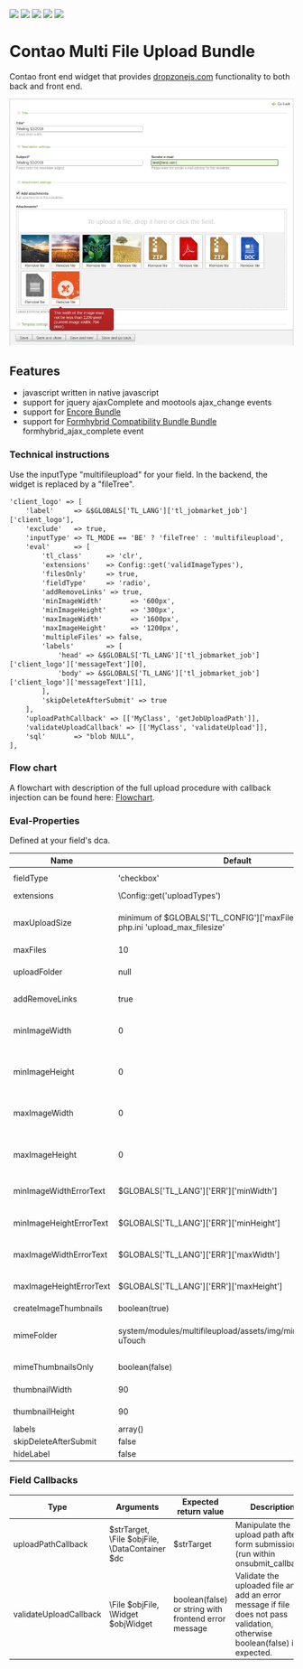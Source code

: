
![](https://img.shields.io/packagist/v/heimrichhannot/contao-multifileupload-bundle.svg)
![](https://img.shields.io/packagist/l/heimrichhannot/contao-multifileupload-bundle.svg)
![](https://img.shields.io/packagist/dt/heimrichhannot/contao-multifileupload-bundle.svg)
[![](https://img.shields.io/travis/heimrichhannot/contao-multifileupload-bundle/master.svg)](https://travis-ci.org/heimrichhannot/contao-multifileupload-bundle/)
[![](https://img.shields.io/coveralls/heimrichhannot/contao-multifileupload-bundle/master.svg)](https://coveralls.io/github/heimrichhannot/contao-multifileupload-bundle)

# Contao Multi File Upload Bundle

Contao front end widget that provides [dropzonejs.com](http://www.dropzonejs.com/) functionality to both back and front end.

![alt text](/doc/multifileupload-demo.jpg "Multifileupload demo within contao backend")


## Features

* javascript written in native javascript
* support for jquery ajaxComplete and mootools ajax_change events
* support for [Encore Bundle](https://github.com/heimrichhannot/contao-encore-bundle)
* support for [Formhybrid Compatibility Bundle Bundle](https://github.com/heimrichhannot/contao-formhybrid-compatibility-bundle) formhybrid_ajax_complete event 

### Technical instructions

Use the inputType "multifileupload" for your field. In the backend, the widget is replaced by a "fileTree".

```
'client_logo' => [
    'label'     => &$GLOBALS['TL_LANG']['tl_jobmarket_job']['client_logo'],
    'exclude'   => true,
    'inputType' => TL_MODE == 'BE' ? 'fileTree' : 'multifileupload',
    'eval'      => [
        'tl_class'      => 'clr',
        'extensions'    => Config::get('validImageTypes'),
        'filesOnly'     => true,
        'fieldType'     => 'radio',
        'addRemoveLinks' => true,
        'minImageWidth'       => '600px',
        'minImageHeight'      => '300px',
        'maxImageWidth'       => '1600px',
        'maxImageHeight'      => '1200px',
        'multipleFiles' => false,
        'labels'        => [
            'head' => &$GLOBALS['TL_LANG']['tl_jobmarket_job']['client_logo']['messageText'][0],
            'body' => &$GLOBALS['TL_LANG']['tl_jobmarket_job']['client_logo']['messageText'][1],
        ],
        'skipDeleteAfterSubmit' => true
    ],
    'uploadPathCallback' => [['MyClass', 'getJobUploadPath']],
    'validateUploadCallback' => [['MyClass', 'validateUpload']],
    'sql'       => "blob NULL",
],
```

### Flow chart

A flowchart with description of the full upload procedure with callback injection can be found here: [Flowchart](http://htmlpreview.github.io/?https://github.com/heimrichhannot/contao-multifileupload-bundle/blob/master/doc/upload-flow-chart.html).

### Eval-Properties

Defined at your field's dca.

Name          | Default    | Description
------------- | ---------- | -----------
fieldType     | 'checkbox' | If set to "checkbox", multiple files can be uploaded, for single upload set to 'radio'
extensions    | \Config::get('uploadTypes') | A comma separated list of allowed file types (e.g. "jpg,png")
maxUploadSize | minimum of $GLOBALS['TL_CONFIG']['maxFileSize'] and php.ini 'upload_max_filesize' | The desired maximum upload size measured in Bytes (e.g. "100"), KiB, MiB or GiB (e.g. "10M"). Can not exceed $GLOBALS['TL_CONFIG']['maxFileSize'] or php upload_max_filesize value.
maxFiles      | 10 | The maximum file count per field
uploadFolder  | null | The upload folder as String, e.g. "files/uploads", function or array. **(must be declared !!!)**, required to move files to correct destination after submission.
addRemoveLinks | true | Remove links are added to each of the file avatars in the jquery (caption can be overwritten within language files)
minImageWidth | 0 | The minimum image width. Set to 0 for no min width image validation. All units from \HeimrichHannot\UtilsBundle\Image\ImageUtil::getPixelValue() are supported.
minImageHeight | 0 | The minimum image height. Set to 0 for no min height image validation. All units from \HeimrichHannot\UtilsBundle\Image\ImageUtil::getPixelValue() are supported.
maxImageWidth | 0 | The maximum image width. Set to 0 for no max width image validation. All units from \HeimrichHannot\UtilsBundle\Image\ImageUtil::getPixelValue() are supported.
maxImageHeight | 0 | The maximum image height. Set to 0 for no max image height validation. All units from \HeimrichHannot\UtilsBundle\Image\ImageUtil::getPixelValue() are supported.
minImageWidthErrorText | $GLOBALS['TL_LANG']['ERR']['minWidth'] | Custom error message for minimum image width. (arguments provided: 1 - minimum width from config, 2 - current image width)
minImageHeightErrorText | $GLOBALS['TL_LANG']['ERR']['minHeight'] | Custom error message for minimum image height. (arguments provided: 1 - minimum height from config, 2 - current image height)
maxImageWidthErrorText | $GLOBALS['TL_LANG']['ERR']['maxWidth'] | Custom error message for maximum image width. (arguments provided: 1 - maximum width from config, 2 - current image width)
maxImageHeightErrorText | $GLOBALS['TL_LANG']['ERR']['maxHeight'] | Custom error message for maximum image height. (arguments provided: 1 - maximum height from config, 2 - current image height)
createImageThumbnails | boolean(true) | Set to false if you dont want to preview thumbnails.
mimeFolder | system/modules/multifileupload/assets/img/mimetypes/Numix-uTouch | The relative path from contao root to custom mimetype folder, mimetypes.json and images must lie inside. (example: system/modules/multifileupload/assets/img/mimetypes/Numix-uTouch)
mimeThumbnailsOnly | boolean(false) | Set to true if you want to show mime image thumbnails only, and no image preview at all. (performance improvement)
thumbnailWidth | 90 | The thumbnail width (in px) of the uploaded file preview within the dropzone preview container.
thumbnailHeight | 90 | The thumbnail height (in px) of the uploaded file preview within the dropzone preview container.
labels | array() | Overwrite the head and body labels within the upload field.
skipDeleteAfterSubmit | false | Prevent file removal from filesystem.
hideLabel | false | Hide widget label (Frontend)


### Field Callbacks

Type | Arguments | Expected return value | Description
---- | ---- | ---- | -----------
uploadPathCallback | $strTarget, \File $objFile, \DataContainer $dc | $strTarget | Manipulate the upload path after form submission (run within onsubmit_callback).
validateUploadCallback | \File $objFile, \Widget $objWidget | boolean(false) or string with frontend error message | Validate the uploaded file and add an error message if file does not pass validation, otherwise boolean(false) is expected.

